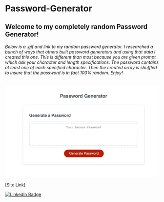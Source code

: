 # Password-Generator

## Welcome to my completely random Password Generator!

###### Below is a .gif and link to my random password generator. I researched a bunch of ways that others built password generators and using that data I created this one. This is different than most because you are given prompt which ask your character and length specifications. The password contains at least one of each specified character. Then the created array is shuffled to insure that the password is in fact 100% random. Enjoy!

![Password Generator Demo](Images/password-generator-giphy.gif)

[Site Link]

[![LinkedIn Badge](https://img.shields.io/badge/LinkedIn-Profile-informational?style=flat&logo=linkedin&logoColor=white&color=0D76A8)](https://www.linkedin.com/in/morin-clifford-129888a9/)
